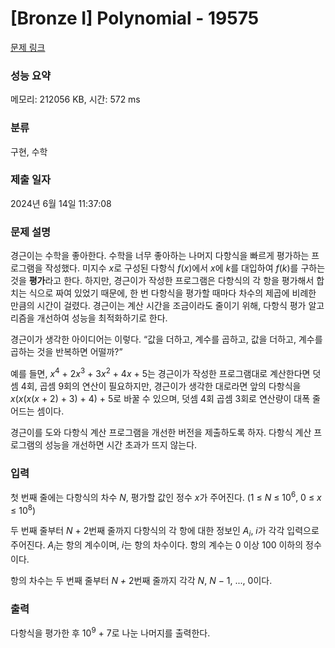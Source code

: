 # [Bronze I] Polynomial - 19575 

[문제 링크](https://www.acmicpc.net/problem/19575) 

### 성능 요약

메모리: 212056 KB, 시간: 572 ms

### 분류

구현, 수학

### 제출 일자

2024년 6월 14일 11:37:08

### 문제 설명

<p>경근이는 수학을 좋아한다. 수학을 너무 좋아하는 나머지 다항식을 빠르게 평가하는 프로그램을 작성했다. 미지수 <em>x</em>로 구성된 다항식 <em>f</em>(<em>x</em>)에서 <em>x</em>에 <em>k</em>를 대입하여 <em>f</em>(<em>k</em>)를 구하는 것을 <strong>평가</strong>라고 한다. 하지만, 경근이가 작성한 프로그램은 다항식의 각 항을 평가해서 합치는 식으로 짜여 있었기 때문에, 한 번 다항식을 평가할 때마다 차수의 제곱에 비례한 만큼의 시간이 걸렸다. 경근이는 계산 시간을 조금이라도 줄이기 위해, 다항식 평가 알고리즘을 개선하여 성능을 최적화하기로 한다.</p>

<p>경근이가 생각한 아이디어는 이렇다. “값을 더하고, 계수를 곱하고, 값을 더하고, 계수를 곱하는 것을 반복하면 어떨까?”</p>

<p>예를 들면, <em>x</em><sup>4</sup> + 2<em>x</em><sup>3</sup> + 3<em>x</em><sup>2</sup> + 4<em>x</em> + 5는 경근이가 작성한 프로그램대로 계산한다면 덧셈 4회, 곱셈 9회의 연산이 필요하지만, 경근이가 생각한 대로라면 앞의 다항식을 <em>x</em>(<em>x</em>(<em>x</em>(<em>x</em> + 2) + 3) + 4) + 5로 바꿀 수 있으며, 덧셈 4회 곱셈 3회로 연산량이 대폭 줄어드는 셈이다.</p>

<p>경근이를 도와 다항식 계산 프로그램을 개선한 버전을 제출하도록 하자. 다항식 계산 프로그램의 성능을 개선하면 시간 초과가 뜨지 않는다.</p>

### 입력 

 <p>첫 번째 줄에는 다항식의 차수 <em>N</em>, 평가할 값인 정수 <em>x</em>가 주어진다. (1 ≤ <em>N</em> ≤ 10<sup>6</sup>, 0 ≤ <em>x</em> ≤ 10<sup>8</sup>)</p>

<p>두 번째 줄부터 <em>N</em> + 2번째 줄까지 다항식의 각 항에 대한 정보인 <em>A<sub>i</sub></em>, <em>i</em>가 각각 입력으로 주어진다. <em>A<sub>i</sub></em>는 항의 계수이며, <em>i</em>는 항의 차수이다. 항의 계수는 0 이상 100 이하의 정수이다.</p>

<p>항의 차수는 두 번째 줄부터 <em>N + </em>2번째 줄까지 각각 <em>N</em>, <em>N</em> − 1, ..., 0이다.</p>

### 출력 

 <p>다항식을 평가한 후 10<sup>9</sup> + 7로 나눈 나머지를 출력한다.</p>

